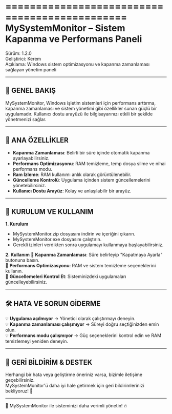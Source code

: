 ==============================================
    MySystemMonitor – Sistem Kapanma ve Performans Paneli
==============================================

Sürüm: 1.2.0  
Geliştirici: Kerem  
Açıklama: Windows sistem optimizasyonu ve kapanma zamanlaması sağlayan yönetim paneli  

----------------------------------------------
📖 GENEL BAKIŞ
----------------------------------------------

MySystemMonitor, Windows işletim sistemleri için performans arttırma, kapanma zamanlaması ve sistem yönetimi gibi 
özellikler sunan güçlü bir uygulamadır. Kullanıcı dostu arayüzü ile bilgisayarınızı etkili bir şekilde yönetmenizi sağlar.

----------------------------------------------
🚀 ANA ÖZELLİKLER
----------------------------------------------

- **Kapanma Zamanlaması**: Belirli bir süre içinde otomatik kapanma ayarlayabilirsiniz.
- **Performans Optimizasyonu**: RAM temizleme, temp dosya silme ve nihai performans modu.
- **Ram İzleme**: RAM kullanımı anlık olarak görüntülenebilir.
- **Güncelleme Kontrolü**: Uygulama içinden sistem güncellemelerini yönetebilirsiniz.
- **Kullanıcı Dostu Arayüz**: Kolay ve anlaşılabilir bir arayüz.

----------------------------------------------
📌 KURULUM VE KULLANIM
----------------------------------------------

**1. Kurulum**
- MySystemMonitor.zip dosyasını indirin ve içeriğini çıkarın.
- MySystemMonitor.exe dosyasını çalıştırın.
- Gerekli izinleri verdikten sonra uygulamayı kullanmaya başlayabilirsiniz.

**2. Kullanım**
🔹 **Kapanma Zamanlaması**: Süre belirleyip "Kapatmaya Ayarla" butonuna basın.  
🔹 **Performans Optimizasyonu**: RAM ve sistem temizleme seçeneklerini kullanın.  
🔹 **Güncellemeleri Kontrol Et**: Sisteminizdeki uygulamaları güncelleyebilirsiniz.  

----------------------------------------------
🛠 HATA VE SORUN GİDERME
----------------------------------------------

💡 **Uygulama açılmıyor** → Yönetici olarak çalıştırmayı deneyin.  
💡 **Kapanma zamanlaması çalışmıyor** → Süreyi doğru seçtiğinizden emin olun.  
💡 **Performans modu çalışmıyor** → Güç seçeneklerini kontrol edin ve RAM temizlemeyi yeniden deneyin.  

----------------------------------------------
📢 GERİ BİLDİRİM & DESTEK
----------------------------------------------

Herhangi bir hata veya geliştirme öneriniz varsa, bizimle iletişime geçebilirsiniz.  
MySystemMonitor'ü daha iyi hale getirmek için geri bildirimlerinizi bekliyoruz! 🚀  

----------------------------------------------
🚀 MySystemMonitor ile sisteminizi daha verimli yönetin! 🔥  
